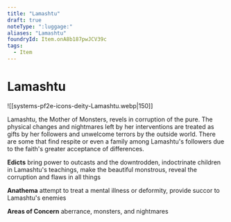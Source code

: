```yaml
---
title: "Lamashtu"
draft: true
noteType: ":luggage:"
aliases: "Lamashtu"
foundryId: Item.onA8b187pwJCV39c
tags:
  - Item
---
```


# Lamashtu
![[systems-pf2e-icons-deity-Lamashtu.webp|150]]

Lamashtu, the Mother of Monsters, revels in corruption of the pure. The physical changes and nightmares left by her interventions are treated as gifts by her followers and unwelcome terrors by the outside world. There are some that find respite or even a family among Lamashtu's followers due to the faith's greater acceptance of differences.

**Edicts** bring power to outcasts and the downtrodden, indoctrinate children in Lamashtu's teachings, make the beautiful monstrous, reveal the corruption and flaws in all things

**Anathema** attempt to treat a mental illness or deformity, provide succor to Lamashtu's enemies

**Areas of Concern** aberrance, monsters, and nightmares
